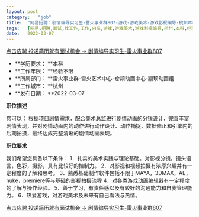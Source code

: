 ```yaml
---
layout:	post
category:	"job"
title:	"网易招聘：剧情编导实习生-雷火事业群807-游戏-游戏美术-游戏影视编导-杭州本科经验不限"
tags:	[网易,招聘,面试,找工作,工作,内推,游戏,游戏美术,游戏影视编导,杭州,本科,经验不限]
date:	2022-03-07
---
```


[点击应聘 投递简历就有面试机会 ->  剧情编导实习生-雷火事业群807](http://mobile.bole.netease.com/bole/boleDetail?id=38603&employeeId=346f03c3cda5f04c&key=all)



- **学历要求： **本科
- **工作年限： **经验不限
- **所属部门： **雷火事业群-雷火艺术中心-仓颉动画中心-颛顼动画组
- **工作城市： **杭州
- **发布日期： **2022-03-07



**职位描述**

您可以： 根据项目剧情需求，配合美术总监进行剧情动画的分镜设计，完善丰富剧情表现，并对剧情动画内的动作进行动作设计、动作捕捉、数据修正和引擎内的后期拍摄，最终达成完整清晰的剧情动画表现。



**职位要求**

我们希望您具备以下条件： 1．扎实的美术实践与理论基础。对影视分镜，镜头语言，色彩，摄影，具有比较好的控制力。 2．对影视和视频拍摄有浓厚兴趣并有一定程度的了解和思考。 3．熟悉基础制作软件包括不限于MAYA，3DMAX，AE，nuke，premiere等与基础的影视拍摄流程 4．对各类游戏动画编辑器有一定程度的了解与操作经验。 5．善于学习，有责任感以及有较好的沟通能力和自我管理能力。 6．热爱游戏，对游戏美术及未来有自己看法与热情。



[点击应聘 投递简历就有面试机会 ->  剧情编导实习生-雷火事业群807](http://mobile.bole.netease.com/bole/boleDetail?id=38603&employeeId=346f03c3cda5f04c&key=all)